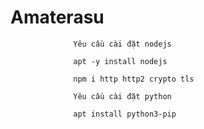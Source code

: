 # Amaterasu
                  Yêu cầu cài đặt nodejs

                  apt -y install nodejs
                  
                  npm i http http2 crypto tls
                  
                  Yêu cầu cài đặt python

                  apt install python3-pip
